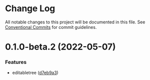 # Change Log

All notable changes to this project will be documented in this file.
See [Conventional Commits](https://conventionalcommits.org) for commit guidelines.

# 0.1.0-beta.2 (2022-05-07)


### Features

* editabletree ([d7eb9a3](https://git.hcece.com/fe-pkgs/hdec/packages/helper/commits/d7eb9a37b7455a443f4e4ebb60116129f8d3bcd1))

